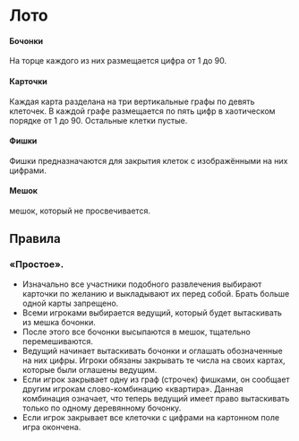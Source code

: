 # Лото

#### Бочонки 
На торце каждого из них размещается цифра от 1 до 90.
#### Карточки
Каждая карта разделана на три вертикальные графы по девять клеточек. В каждой графе размещается по пять цифр в хаотическом порядке от 1 до 90. Остальные клетки пустые.
#### Фишки
Фишки предназначаются для закрытия клеток с изображёнными на них цифрами.
#### Мешок
мешок, который не просвечивается.
## Правила
### «Простое». 
 
 * Изначально все участники подобного развлечения выбирают карточки по желанию и выкладывают их перед собой. Брать больше одной карты запрещено. 
 * Всеми игроками выбирается ведущий, который будет вытаскивать из мешка бочонки. 
 * После этого все бочонки высыпаются в мешок, тщательно перемешиваются.
 * Ведущий начинает вытаскивать бочонки и оглашать обозначенные на них цифры. Игроки обязаны закрывать те числа на своих картах, которые были оглашены ведущим.
 * Если игрок закрывает одну из граф (строчек) фишками, он сообщает другим игрокам слово-комбинацию «квартира». Данная комбинация означает, что теперь ведущий имеет право вытаскивать только по одному деревянному бочонку. 
 * Если игрок закрывает все клеточки с цифрами на картонном поле игра окончена.

 